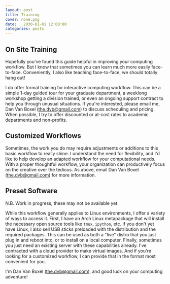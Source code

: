 ```yaml
---
layout: post
title: Training
cover: none.png
date:   2030-01-01 12:00:00
categories: posts
---
```


On Site Training
---

Hopefully you've found this guide helpful in improving your computing workflow.  But I know that sometimes you can learn much more easily face-to-face.  Conveniently, I also like teaching face-to-face, we should totally hang out!

I do offer formal training for interactive computing workflow.  This can be a simple 1-day guided tour for your graduate department, a weeklong workshop getting a division trained, or even an ongoing support contract to help you through unusual situations.  If you're interested, please email me, Dan Van Boxel (the.dvb@gmail.com) to discuss scheduling and pricing.  When possible, I try to offer discounted or at-cost rates to academic departments and non-profits. 

Customized Workflows
---

Sometimes, the work you do may require adjustments or additions to this basic workflow to really shine.  I understand the need for flexibility, and I'd like to help develop an adapted workflow for your computational needs.  With a proper thoughtful workflow, your organization can productively focus on the creative over the tedious.  As above, email Dan Van Boxel (the.dvb@gmail.com) for more information.

Preset Software
---

N.B. Work in progress, these may not be available yet.

While this workflow generally applies to Linux environments, I offer a variety of ways to access it.  First, I have an Arch Linux metapackage that will install the necessary open source tools like `tmux`, `ipython`, etc.  If you don't yet have Linux, I also sell USB sticks preloaded with the distribution and the required packages.  This can be used as both a "live" distro that you just plug in and reboot into, or to install on a local computer.  Finally, sometimes you just need an existing server with these capabilities already.  I've contracted with a cloud provider to make virtual images.  And if you're looking for a customized workflow, I can provide that in the format most convenient for you.

I'm Dan Van Boxel (the.dvb@gmail.com), and good luck on your computing adventure!
